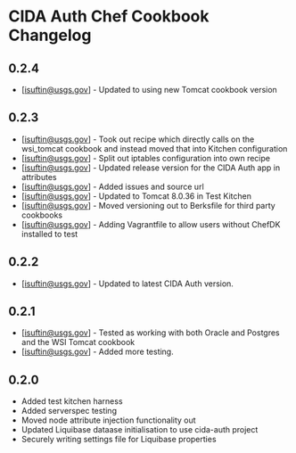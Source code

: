 CIDA Auth Chef Cookbook Changelog
=================================

0.2.4
-----

- [isuftin@usgs.gov] - Updated to using new Tomcat cookbook version

0.2.3
-----

- [isuftin@usgs.gov] - Took out recipe which directly calls on the wsi_tomcat cookbook and instead
	moved that into Kitchen configuration
- [isuftin@usgs.gov] - Split out iptables configuration into own recipe
- [isuftin@usgs.gov] - Updated release version for the CIDA Auth app in attributes 
- [isuftin@usgs.gov] - Added issues and source url
- [isuftin@usgs.gov] - Updated to Tomcat 8.0.36 in Test Kitchen
- [isuftin@usgs.gov] - Moved versioning out to Berksfile for third party cookbooks
- [isuftin@usgs.gov] - Adding Vagrantfile to allow users without ChefDK installed to test

0.2.2
-----

- [isuftin@usgs.gov] - Updated to latest CIDA Auth version. 

0.2.1
-----

- [isuftin@usgs.gov] - Tested as working with both Oracle and Postgres and the WSI Tomcat cookbook 
- [isuftin@usgs.gov] - Added more testing. 


0.2.0
-----

- Added test kitchen harness
- Added serverspec testing
- Moved node attribute injection functionality out
- Updated Liquibase dataase initialisation to use cida-auth project 
- Securely writing settings file for Liquibase properties